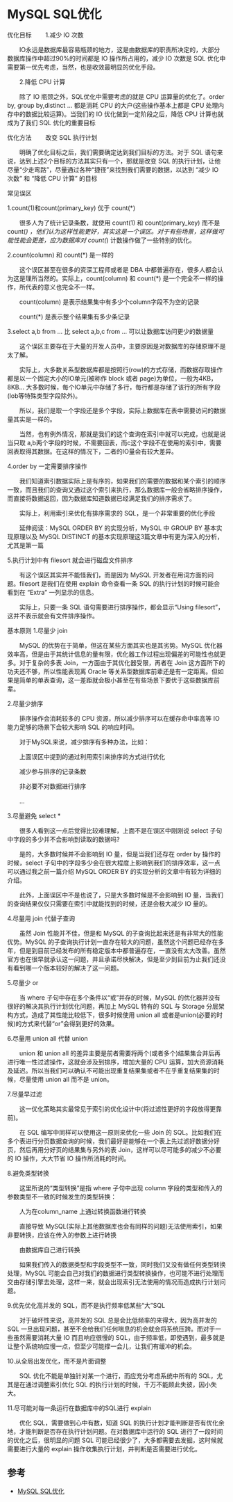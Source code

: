 # MySQL SQL优化

优化目标
　　1.减少 IO 次数

　　IO永远是数据库最容易瓶颈的地方，这是由数据库的职责所决定的，大部分数据库操作中超过90%的时间都是 IO 操作所占用的，减少 IO 次数是 SQL 优化中需要第一优先考虑，当然，也是收效最明显的优化手段。

　　2.降低 CPU 计算

　　除了 IO 瓶颈之外，SQL优化中需要考虑的就是 CPU 运算量的优化了。order by, group by,distinct … 都是消耗 CPU 的大户(这些操作基本上都是 CPU 处理内存中的数据比较运算)。当我们的 IO 优化做到一定阶段之后，降低 CPU 计算也就成为了我们 SQL 优化的重要目标



优化方法
　　改变 SQL 执行计划

　　明确了优化目标之后，我们需要确定达到我们目标的方法。对于 SQL 语句来说，达到上述2个目标的方法其实只有一个，那就是改变 SQL 的执行计划，让他尽量“少走弯路”，尽量通过各种“捷径”来找到我们需要的数据，以达到 “减少 IO 次数” 和 “降低 CPU 计算” 的目标



常见误区


1.count(1)和count(primary_key) 优于 count(*)

　　很多人为了统计记录条数，就使用 count(1) 和 count(primary_key) 而不是 count(*) ，他们认为这样性能更好，其实这是一个误区。对于有些场景，这样做可能性能会更差，应为数据库对 count(*) 计数操作做了一些特别的优化。



2.count(column) 和 count(*) 是一样的

　　这个误区甚至在很多的资深工程师或者是 DBA 中都普遍存在，很多人都会认为这是理所当然的。实际上，count(column) 和 count(*) 是一个完全不一样的操作，所代表的意义也完全不一样。

　　count(column) 是表示结果集中有多少个column字段不为空的记录

　　count(*) 是表示整个结果集有多少条记录



3.select a,b from … 比 select a,b,c from … 可以让数据库访问更少的数据量

　　这个误区主要存在于大量的开发人员中，主要原因是对数据库的存储原理不是太了解。

　　实际上，大多数关系型数据库都是按照行(row)的方式存储，而数据存取操作都是以一个固定大小的IO单元(被称作 block 或者 page)为单位，一般为4KB，8KB… 大多数时候，每个IO单元中存储了多行，每行都是存储了该行的所有字段(lob等特殊类型字段除外)。

　　所以，我们是取一个字段还是多个字段，实际上数据库在表中需要访问的数据量其实是一样的。

　　当然，也有例外情况，那就是我们的这个查询在索引中就可以完成，也就是说当只取 a,b两个字段的时候，不需要回表，而c这个字段不在使用的索引中，需要回表取得其数据。在这样的情况下，二者的IO量会有较大差异。



4.order by 一定需要排序操作

　　我们知道索引数据实际上是有序的，如果我们的需要的数据和某个索引的顺序一致，而且我们的查询又通过这个索引来执行，那么数据库一般会省略排序操作，而直接将数据返回，因为数据库知道数据已经满足我们的排序需求了。

　　实际上，利用索引来优化有排序需求的 SQL，是一个非常重要的优化手段

　　延伸阅读：MySQL ORDER BY 的实现分析，MySQL 中 GROUP BY 基本实现原理以及 MySQL DISTINCT 的基本实现原理这3篇文章中有更为深入的分析，尤其是第一篇



5.执行计划中有 filesort 就会进行磁盘文件排序

　　有这个误区其实并不能怪我们，而是因为 MySQL 开发者在用词方面的问题。filesort 是我们在使用 explain 命令查看一条 SQL 的执行计划的时候可能会看到在 “Extra” 一列显示的信息。

　　实际上，只要一条 SQL 语句需要进行排序操作，都会显示“Using filesort”，这并不表示就会有文件排序操作。



基本原则
1.尽量少 join

　　MySQL 的优势在于简单，但这在某些方面其实也是其劣势。MySQL 优化器效率高，但是由于其统计信息的量有限，优化器工作过程出现偏差的可能性也就更多。对于复杂的多表 Join，一方面由于其优化器受限，再者在 Join 这方面所下的功夫还不够，所以性能表现离 Oracle 等关系型数据库前辈还是有一定距离。但如果是简单的单表查询，这一差距就会极小甚至在有些场景下要优于这些数据库前辈。



2.尽量少排序

　　排序操作会消耗较多的 CPU 资源，所以减少排序可以在缓存命中率高等 IO 能力足够的场景下会较大影响 SQL 的响应时间。

　　对于MySQL来说，减少排序有多种办法，比如：

　　上面误区中提到的通过利用索引来排序的方式进行优化

　　减少参与排序的记录条数

　　非必要不对数据进行排序

　　…



3.尽量避免 select *

　　很多人看到这一点后觉得比较难理解，上面不是在误区中刚刚说 select 子句中字段的多少并不会影响到读取的数据吗?

　　是的，大多数时候并不会影响到 IO 量，但是当我们还存在 order by 操作的时候，select 子句中的字段多少会在很大程度上影响到我们的排序效率，这一点可以通过我之前一篇介绍 MySQL ORDER BY 的实现分析的文章中有较为详细的介绍。

　　此外，上面误区中不是也说了，只是大多数时候是不会影响到 IO 量，当我们的查询结果仅仅只需要在索引中就能找到的时候，还是会极大减少 IO 量的。



4.尽量用 join 代替子查询

　　虽然 Join 性能并不佳，但是和 MySQL 的子查询比起来还是有非常大的性能优势。MySQL 的子查询执行计划一直存在较大的问题，虽然这个问题已经存在多年，但是到目前已经发布的所有稳定版本中都普遍存在，一直没有太大改善。虽然官方也在很早就承认这一问题，并且承诺尽快解决，但是至少到目前为止我们还没有看到哪一个版本较好的解决了这一问题。



5.尽量少 or

　　当 where 子句中存在多个条件以“或”并存的时候，MySQL 的优化器并没有很好的解决其执行计划优化问题，再加上 MySQL 特有的 SQL 与 Storage 分层架构方式，造成了其性能比较低下，很多时候使用 union all 或者是union(必要的时候)的方式来代替“or”会得到更好的效果。



6.尽量用 union all 代替 union

　　union 和 union all 的差异主要是前者需要将两个(或者多个)结果集合并后再进行唯一性过滤操作，这就会涉及到排序，增加大量的 CPU 运算，加大资源消耗及延迟。所以当我们可以确认不可能出现重复结果集或者不在乎重复结果集的时候，尽量使用 union all 而不是 union。



7.尽量早过滤

　　这一优化策略其实最常见于索引的优化设计中(将过滤性更好的字段放得更靠前)。

　　在 SQL 编写中同样可以使用这一原则来优化一些 Join 的 SQL。比如我们在多个表进行分页数据查询的时候，我们最好是能够在一个表上先过滤好数据分好页，然后再用分好页的结果集与另外的表 Join，这样可以尽可能多的减少不必要的 IO 操作，大大节省 IO 操作所消耗的时间。



8.避免类型转换

　　这里所说的“类型转换”是指 where 子句中出现 column 字段的类型和传入的参数类型不一致的时候发生的类型转换：

　　人为在column_name 上通过转换函数进行转换

　　直接导致 MySQL(实际上其他数据库也会有同样的问题)无法使用索引，如果非要转换，应该在传入的参数上进行转换

　　由数据库自己进行转换

　　如果我们传入的数据类型和字段类型不一致，同时我们又没有做任何类型转换处理，MySQL 可能会自己对我们的数据进行类型转换操作，也可能不进行处理而交由存储引擎去处理，这样一来，就会出现索引无法使用的情况而造成执行计划问题。



9.优先优化高并发的 SQL，而不是执行频率低某些“大”SQL

　　对于破坏性来说，高并发的 SQL 总是会比低频率的来得大，因为高并发的 SQL 一旦出现问题，甚至不会给我们任何喘息的机会就会将系统压跨。而对于一些虽然需要消耗大量 IO 而且响应很慢的 SQL，由于频率低，即使遇到，最多就是让整个系统响应慢一点，但至少可能撑一会儿，让我们有缓冲的机会。



10.从全局出发优化，而不是片面调整

　　SQL 优化不能是单独针对某一个进行，而应充分考虑系统中所有的 SQL，尤其是在通过调整索引优化 SQL 的执行计划的时候，千万不能顾此失彼，因小失大。



11.尽可能对每一条运行在数据库中的SQL进行 explain

　　优化 SQL，需要做到心中有数，知道 SQL 的执行计划才能判断是否有优化余地，才能判断是否存在执行计划问题。在对数据库中运行的 SQL 进行了一段时间的优化之后，很明显的问题 SQL 可能已经很少了，大多都需要去发掘，这时候就需要进行大量的 explain 操作收集执行计划，并判断是否需要进行优化。

 

## 参考

- [MySQL SQL优化](http://www.cnblogs.com/ggjucheng/archive/2012/11/11/2765465.html)
